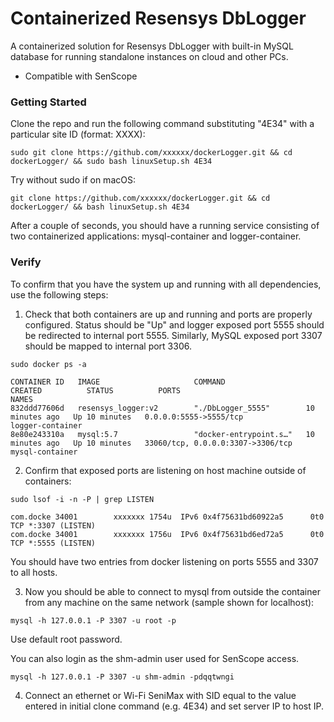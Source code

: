 # Containerized Resensys DbLogger

A containerized solution for Resensys DbLogger with built-in MySQL database for running standalone instances on cloud and other PCs.
* Compatible with SenScope


### Getting Started
Clone the repo and run the following command substituting "4E34" with a particular site ID (format: XXXX):
```
sudo git clone https://github.com/xxxxxx/dockerLogger.git && cd dockerLogger/ && sudo bash linuxSetup.sh 4E34
```
Try without sudo if on macOS:
```
git clone https://github.com/xxxxxx/dockerLogger.git && cd dockerLogger/ && bash linuxSetup.sh 4E34
```
After a couple of seconds, you should have a running service consisting of two containerized applications: mysql-container and logger-container.

### Verify
To confirm that you have the system up and running with all dependencies, use the following steps:
1. Check that both containers are up and running and ports are properly configured. Status should be "Up" and logger exposed port 5555 should be redirected to internal port 5555. Similarly, MySQL exposed port 3307 should be mapped to internal port 3306.
```
sudo docker ps -a
```
```
CONTAINER ID   IMAGE                     COMMAND                  CREATED          STATUS          PORTS                               NAMES
832ddd77606d   resensys_logger:v2        "./DbLogger_5555"        10 minutes ago   Up 10 minutes   0.0.0.0:5555->5555/tcp              logger-container
8e80e243310a   mysql:5.7                 "docker-entrypoint.s…"   10 minutes ago   Up 10 minutes   33060/tcp, 0.0.0.0:3307->3306/tcp   mysql-container
```
2. Confirm that exposed ports are listening on host machine outside of containers:
```
sudo lsof -i -n -P | grep LISTEN
```
```
com.docke 34001        xxxxxxx 1754u  IPv6 0x4f75631bd60922a5      0t0    TCP *:3307 (LISTEN)
com.docke 34001        xxxxxxx 1756u  IPv6 0x4f75631bd6ed72a5      0t0    TCP *:5555 (LISTEN)
```
You should have two entries from docker listening on ports 5555 and 3307 to all hosts.

3. Now you should be able to connect to mysql from outside the container from any machine on the same network (sample shown for localhost):
```
mysql -h 127.0.0.1 -P 3307 -u root -p
```
Use default root password.

You can also login as the shm-admin user used for SenScope access.
```
mysql -h 127.0.0.1 -P 3307 -u shm-admin -pdqqtwngi
```
4. Connect an ethernet or Wi-Fi SeniMax with SID equal to the value entered in initial clone command (e.g. 4E34) and set server IP to host IP.
